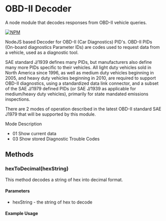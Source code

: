 # OBD-II Decoder

A node module that decodes responses from OBD-II vehicle queries.

[![NPM](https://nodei.co/npm/obd-ii-decoder.png)](https://npmjs.org/package/obd-ii-decoder)

NodeJS based Decoder for OBD-II (Car Diagnostics) PID's. OBD-II PIDs (On-board diagnostics Parameter IDs) are codes used to request data from a vehicle, used as a diagnostic tool.

SAE standard J/1939 defines many PIDs, but manufacturers also define many more PIDs specific to their vehicles. All light duty vehicles sold in North America since 1996, as well as medium duty vehicles beginning in 2005, and heavy duty vehicles beginning in 2010, are required to support OBD-II diagnostics, using a standardized data link connector, and a subset of the SAE J/1979 defined PIDs (or SAE J/1939 as applicable for medium/heavy duty vehicles), primarily for state mandated emissions inspections.

There are 2 modes of operation described in the latest OBD-II standard SAE J1979 that will be supported by this module.

Mode  Description
* 01	Show current data
* 03	Show stored Diagnostic Trouble Codes

## Methods

### hexToDecimal(hexString)
This method decodes a string of hex into decimal format.

#### Parameters
* hexString - the string of hex to decode

#### Example Usage
